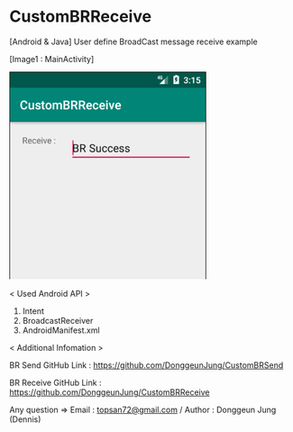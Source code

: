 # CustomBRReceive

[Android & Java] User define BroadCast message receive example

[Image1 : MainActivity]

<div>
<img src="https://github.com/DonggeunJung/CustomBRReceive/blob/master/CustomBRReceive_Capture.png?raw=true width="400px"></img>
</div>


< Used Android API >
1. Intent
2. BroadcastReceiver
3. AndroidManifest.xml


< Additional Infomation >

BR Send GitHub Link : https://github.com/DonggeunJung/CustomBRSend

BR Receive GitHub Link : https://github.com/DonggeunJung/CustomBRReceive

Any question => Email : topsan72@gmail.com / Author : Donggeun Jung (Dennis)
